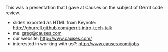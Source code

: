 This was a presentation that I gave at Causes on the subject of Gerrit code
review.

- slides exported as HTML from Keynote:
  http://ghurrell.github.com/gerrit-intro-tech-talk
- me:
  greg@causes.com
- our website:
  http://www.causes.com/
- interested in working with us?:
  http://www.causes.com/jobs
